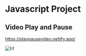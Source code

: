# Javascript Project

## Video Play and Pause

https://playpausevideo.netlify.app/

![h1](https://user-images.githubusercontent.com/102862547/229037964-7a3fb4c6-ee24-49b8-a5ce-600465995f4c.png)
